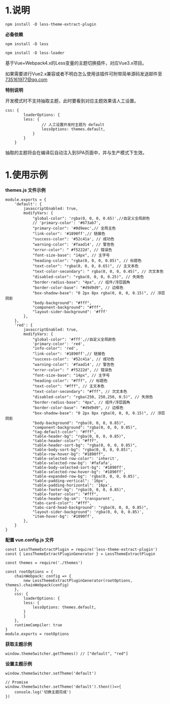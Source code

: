 # 1.说明

    npm install -D less-theme-extract-plugin

**必备依赖**

    npm install -D less

    npm install -D less-loader

基于Vue+Webpack4.x的Less变量的主题切换插件，对应Vue3.x项目。

如果需要进行Vue2.x兼容或者不明白怎么使用该插件可附带简单源码发送邮件至 735161977@qq.com

**特别说明**

开发模式时不支持抽取主题，此时要看到对应主题效果请人工设置。

    css: {
            loaderOptions: {
            less: {
                    // 人工设置开发时主题为 default
                    lessOptions: themes.default,
                }
            }
        }

抽取的主题将会在编译后自动注入到SPA页面中，并与生产模式下生效。

# 1.使用示例

**themes.js 文件示例**

    module.exports = {
        'default': {
            javascriptEnabled: true,
            modifyVars: {
                "global-color": 'rgba(0, 0, 0, 0.65)',//自定义全局颜色
                // 'primary-color': '#673ab7',
                "primary-color": '#0d9eec',// 全局主色
                "link-color": '#1890ff',// 链接色
                "success-color": '#52c41a', // 成功色
                "warning-color": '#faad14', // 警告色
                "error-color": " #f5222d", // 错误色
                "font-size-base": "14px", // 主字号
                "heading-color": "rgba(0, 0, 0, 0.85)", // 标题色
                "text-color": "rgba(0, 0, 0, 0.65)", // 主文本色
                "text-color-secondary": " rgba(0, 0, 0, 0.45)", // 次文本色
                "disabled-color": "rgba(0, 0, 0, 0.25)", // 失效色
                "border-radius-base": "4px", // 组件/浮层圆角
                "border-color-base": "#d9d9d9", // 边框色
                "box-shadow-base": "0 2px 8px rgba(0, 0, 0, 0.15)", // 浮层阴影
                "body-background": "#fff",
                "component-background": "#fff",
                "layout-sider-background": '#fff'
            },
        },
        'red': {
            javascriptEnabled: true,
            modifyVars: {
                "global-color": '#fff',//自定义全局颜色
                'primary-color': 'red',
                "info-color": 'red',
                "link-color": '#1890ff',// 链接色
                "success-color": '#52c41a', // 成功色
                "warning-color": '#faad14', // 警告色
                "error-color": " #f5222d", // 错误色
                "font-size-base": "14px", // 主字号
                "heading-color": "#fff", // 标题色
                "text-color": "#fff", // 主文本色
                "text-color-secondary": "#fff", // 次文本色
                "disabled-color": "rgba(250, 250,250, 0.5)", // 失效色
                "border-radius-base": "4px", // 组件/浮层圆角
                "border-color-base": "#d9d9d9", // 边框色
                "box-shadow-base": "0 2px 8px rgba(0, 0, 0, 0.15)", // 浮层阴影
                "body-background": "rgba(0, 0, 0, 0.85)",
                "component-background": "rgba(0, 0, 0, 0.85)",
                "tag-default-color": "#fff",
                "table-header-bg": "rgba(0, 0, 0, 0.85)",
                "table-header-color": "#fff",
                "table-header-sort-bg": "rgba(0, 0, 0, 0.85)",
                "table-body-sort-bg": "rgba(0, 0, 0, 0.85)",
                "table-row-hover-bg": "#1890ff",
                "table-selected-row-color": 'inherit',
                "table-selected-row-bg": '#fafafa',
                "table-body-selected-sort-bg": '#1890ff',
                "table-selected-row-hover-bg": '#1890ff',
                "table-expanded-row-bg": 'rgba(0, 0, 0, 0.85)',
                "table-padding-vertical": '16px',
                "table-padding-horizontal": '16px',
                "table-footer-bg": "rgba(0, 0, 0, 0.85)",
                "table-footer-color": "#fff",
                "table-header-bg-sm": 'transparent',
                "tabs-card-color": "#fff",
                "tabs-card-head-background": "rgba(0, 0, 0, 0.85)",
                "layout-sider-background": 'rgba(0, 0, 0, 0.85)',
                "item-hover-bg": '#1890ff',
            },
        }
    }

**配置 vue.config.js 文件**

    const LessThemeExtractPlugin = require('less-theme-extract-plugin')
    const { LessThemeExtractPluginGenerator } = LessThemeExtractPlugin

    const themes = require('./themes')

    const rootOptions = {
        chainWebpack: config => {
            new LessThemeExtractPluginGenerator(rootOptions, themes).chainWebpack(config)
        },
        css: {
            loaderOptions: {
            less: {
                lessOptions: themes.default,
            }
            }
        },
        runtimeCompiler: true
    }
    module.exports = rootOptions

**获取主题示例**

    window.themeSwitcher.getThemes() // ["default", "red"]

**设置主题示例**

    window.themeSwitcher.setTheme('default')

    // Promise
    window.themeSwitcher.setTheme('default').then(()=>{
        console.log('切换主题完成')
    })